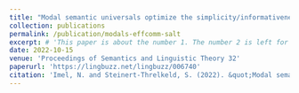 ```yaml
---
title: "Modal semantic universals optimize the simplicity/informativeness trade-off"
collection: publications
permalink: /publication/modals-effcomm-salt
excerpt: # 'This paper is about the number 1. The number 2 is left for future work.'
date: 2022-10-15
venue: 'Proceedings of Semantics and Linguistic Theory 32'
paperurl: 'https://lingbuzz.net/lingbuzz/006740'
citation: 'Imel, N. and Steinert-Threlkeld, S. (2022). &quot;Modal semantic universals optimize the simplicity/informativeness tradeoff.&quot; <i>Proceedings of Semantics and Linguistic Theory 32</i>.'
---
```


<!-- [Download paper here](http://academicpages.github.io/files/paper1.pdf) -->
